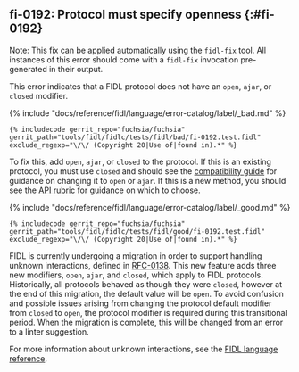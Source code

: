 ## fi-0192: Protocol must specify openness {:#fi-0192}

Note: This fix can be applied automatically using the `fidl-fix` tool. All
instances of this error should come with a `fidl-fix` invocation pre-generated
in their output.

This error indicates that a FIDL protocol does not have an `open`, `ajar`, or
`closed` modifier.

{% include "docs/reference/fidl/language/error-catalog/label/_bad.md" %}

```fidl
{% includecode gerrit_repo="fuchsia/fuchsia" gerrit_path="tools/fidl/fidlc/tests/fidl/bad/fi-0192.test.fidl" exclude_regexp="\/\/ (Copyright 20|Use of|found in).*" %}
```

To fix this, add `open`, `ajar`, or `closed` to the protocol. If this is an
existing protocol, you must use `closed` and should see the [compatibility
guide][0192-compatibility-guide] for guidance on changing it to `open` or
`ajar`. If this is a new method, you should see the [API
rubric][0192-api-rubric] for guidance on which to choose.

[0192-compatibility-guide]: /development/languages/fidl/guides/compatibility/README.md#open-ajar-closed
[0192-api-rubric]: /development/api/fidl.md#open-ajar-closed

{% include "docs/reference/fidl/language/error-catalog/label/_good.md" %}

```fidl
{% includecode gerrit_repo="fuchsia/fuchsia" gerrit_path="tools/fidl/fidlc/tests/fidl/good/fi-0192.test.fidl" exclude_regexp="\/\/ (Copyright 20|Use of|found in).*" %}
```

FIDL is currently undergoing a migration in order to support handling unknown
interactions, defined in [RFC-0138][0192-rfc-0138].  This new feature adds three
new modifiers, `open`, `ajar`, and `closed`, which apply to FIDL protocols.
Historically, all protocols behaved as though they were `closed`, however at the
end of this migration, the default value will be `open`. To avoid confusion and
possible issues arising from changing the protocol default modifier from
`closed` to `open`, the protocol modifier is required during this transitional
period. When the migration is complete, this will be changed from an error to a
linter suggestion.

[0192-rfc-0138]: /contribute/governance/rfcs/0138_handling_unknown_interactions.md

For more information about unknown interactions, see the [FIDL language
reference][0192-reference].

[0192-reference]: /reference/fidl/language/language.md#unknown-interactions
